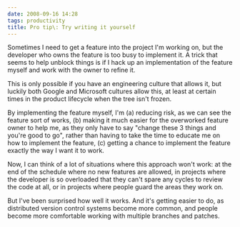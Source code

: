 ```yaml
---
date: 2008-09-16 14:28
tags: productivity
title: Pro tip\: Try writing it yourself
---
```


Sometimes I need to get a feature into the project I'm working on, but the
developer who owns the feature is too busy to implement it. A trick that seems
to help unblock things is if I hack up an implementation of the feature myself
and work with the owner to refine it.

This is only possible if you have an
engineering culture that allows it, but luckily both Google and Microsoft
cultures allow this, at least at certain times in the product lifecycle when
the tree isn't frozen.

By implementing the feature myself, I'm (a) reducing
risk, as we can see the feature sort of works, (b) making it much easier for
the overworked feature owner to help me, as they only have to say "change
these 3 things and you're good to go", rather than having to take the time to
educate me on how to implement the feature, (c) getting a chance to implement
the feature exactly the way I want it to work.

Now, I can think of a lot of
situations where this approach won't work: at the end of the schedule where no
new features are allowed, in projects where the developer is so overloaded
that they can't spare any cycles to review the code at all, or in projects
where people guard the areas they work on.

But I've been surprised how well it
works. And it's getting easier to do, as distributed version control systems
become more common, and people become more comfortable working with multiple
branches and patches.
